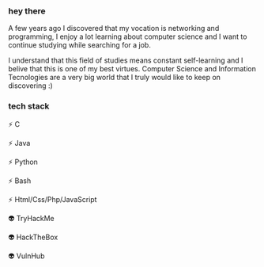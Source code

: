 ### hey there

A few years ago I discovered that my vocation is networking and programming, I enjoy a lot learning about computer science and I want to continue studying while searching for a job.

I understand that this field of studies means constant self-learning and I belive that this is one of my best virtues.
Computer Science and Information Tecnologies are a very big world that I truly would like to keep on discovering :)


### tech stack

 ⚡ C
 
 ⚡ Java
 
 ⚡ Python
 
 ⚡ Bash
 
 ⚡ Html/Css/Php/JavaScript 

 👽 TryHackMe
 
 👽 HackTheBox
 
 👽 VulnHub
